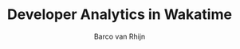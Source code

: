 ---
title: Developer Analytics in Wakatime
layout: post
author: Barco van Rhijn
category: Workflow
---